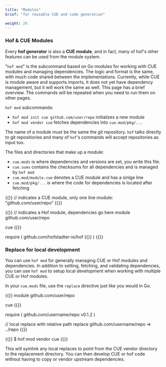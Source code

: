 ```yaml
---
title: "Modules"
brief: "for reusable CUE and code generation"

weight: 20
---
```


### Hof & CUE Modules

Every __hof generator__ is also a __CUE module__,
and in fact, many of hof's other features can
be used from the module system.

"`hof mod`" is the subcommand based on Go modules
for working with CUE modules and managing dependencies.
The logic and format is the same, with much code shared between the implementations.
Currently, while CUE is module aware and supports imports,
it does not yet have dependency management, but it will work the same as well.
This page has a brief overview. The commands will
be repeated when you need to run them on other pages.

`hof mod` subcommands:

- `hof mod init cue github.com/user/repo` initializes a new module
- `hof mod vendor cue` fetches dependencies into `cue.mod/pkg/...`

The name of a module must be the same the git repository.
`hof` talks directly to git repositiories and many of
`hof`'s commands will accept repositories as input too.

The files and directories that make up a module:

- `cue.mods` is where dependencies and versions are set, you write this file.
- `cue.sums` contains the checksums for all dependencies and is managed by `hof mod`
- `cue.mod/module.cue` denotes a CUE module and has a sinlge line
- `cue.mod/pkg/...` is where the code for dependencies is located after fetching

{{<codeInner title="cue.mod/module.cue">}}
// indicates a CUE module, only one line
module: "github.com/user/repo"
{{</codeInner>}}

{{<codeInner title="cue.mods">}}
// indicates a Hof module, dependencies go here
module github.com/user/repo

cue {{<cue-version>}}

require (
	github.com/hofstadter-io/hof {{<hof-version>}}
)
{{</codeInner>}}


### Replace for local development

You can use `hof mod` for generally managing CUE or Hof modules and dependencies.
In addition to setting, fetching, and validating dependencies,
you can use `hof mod` to setup local development when working
with multiple CUE or Hof modules.

In your `cue.mods` file, use the `replace` directive just like you would in Go.

{{<codeInner title="cue.mods with replace">}}
module github.com/user/repo

cue {{<cue-version>}}

require (
	github.com/username/repo v0.1.2
)

// local replace with relative path
replace github.com/username/repo => ../repo
{{</codeInner>}}

{{<codeInner title="> terminal">}}
$ hof mod vendor cue
{{</codeInner>}}

This will symlink any local replaces
to point from the CUE vendor directory
to the replacement directory.
You can then develop CUE or hof code
without having to copy or vendor upstream dependencies.

